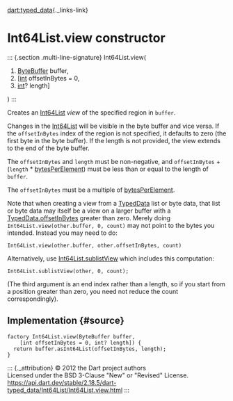 [dart:typed\_data](../../dart-typed_data/dart-typed_data-library){._links-link}

Int64List.view constructor
==========================

::: {.section .multi-line-signature}
Int64List.view(

1.  [ByteBuffer](../bytebuffer-class) buffer,
2.  \[[int](../../dart-core/int-class) offsetInBytes = 0,
3.  [int](../../dart-core/int-class)? length\]

)
:::

Creates an [Int64List](../int64list-class) *view* of the specified
region in `buffer`.

Changes in the [Int64List](../int64list-class) will be visible in the
byte buffer and vice versa. If the `offsetInBytes` index of the region
is not specified, it defaults to zero (the first byte in the byte
buffer). If the length is not provided, the view extends to the end of
the byte buffer.

The `offsetInBytes` and `length` must be non-negative, and
`offsetInBytes` + (`length` \*
[bytesPerElement](bytesperelement-constant)) must be less than or equal
to the length of `buffer`.

The `offsetInBytes` must be a multiple of
[bytesPerElement](bytesperelement-constant).

Note that when creating a view from a [TypedData](../typeddata-class)
list or byte data, that list or byte data may itself be a view on a
larger buffer with a
[TypedData.offsetInBytes](../typeddata/offsetinbytes) greater than zero.
Merely doing `Int64List.view(other.buffer, 0, count)` may not point to
the bytes you intended. Instead you may need to do:

``` {.language-dart data-language="dart"}
Int64List.view(other.buffer, other.offsetInBytes, count)
```

Alternatively, use [Int64List.sublistView](int64list.sublistview) which
includes this computation:

``` {.language-dart data-language="dart"}
Int64List.sublistView(other, 0, count);
```

(The third argument is an end index rather than a length, so if you
start from a position greater than zero, you need not reduce the count
correspondingly).

Implementation {#source}
--------------

``` {.language-dart data-language="dart"}
factory Int64List.view(ByteBuffer buffer,
    [int offsetInBytes = 0, int? length]) {
  return buffer.asInt64List(offsetInBytes, length);
}
```

::: {._attribution}
© 2012 the Dart project authors\
Licensed under the BSD 3-Clause \"New\" or \"Revised\" License.\
<https://api.dart.dev/stable/2.18.5/dart-typed_data/Int64List/Int64List.view.html>
:::
